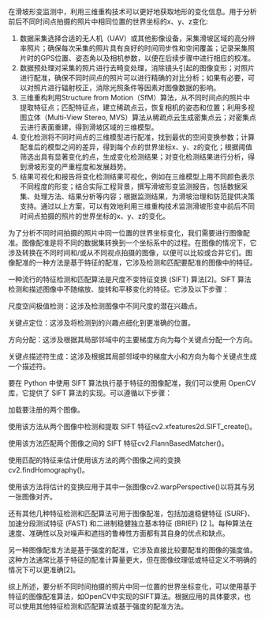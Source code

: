 在滑坡形变监测中，利用三维重构技术可以更好地获取地形的变化信息。用于分析前后不同时间点拍摄的照片中相同位置的世界坐标的x、y、z变化:<br>
1. 数据采集选择合适的无人机（UAV）或其他影像设备，采集滑坡区域的高分辨率照片；确保每次采集的照片具有良好的时间同步性和空间覆盖；记录采集照片时的GPS位置、姿态角以及相机参数，以便在后续步骤中进行相应的校准。
2. 数据预处理对采集的照片进行去畸变处理，消除镜头引起的图像变形；对照片进行配准，确保不同时间点的照片可以进行精确的对比分析；如果有必要，可以对照片进行辐射校正，消除光照条件等因素对图像数据的影响。
3. 三维重构利用Structure from Motion（SfM）算法，从不同时间点的照片中提取特征点；匹配特征点，建立稀疏点云，恢复相机的姿态和位置；利用多视图立体（Multi-View Stereo, MVS）算法从稀疏点云生成密集点云；对密集点云进行表面重建，得到滑坡区域的三维模型。
4. 变化检测将不同时间点的三维模型进行配准，找到最优的空间变换参数；计算配准后的模型之间的差异，得到每个点的世界坐标x、y、z的变化；根据阈值筛选出具有显著变化的点，生成变化检测结果；对变化检测结果进行分析，得到滑坡形变的严重程度和发展趋势。
5. 结果可视化和报告将变化检测结果可视化，例如在三维模型上用不同颜色表示不同程度的形变；结合实际工程背景，撰写滑坡形变监测报告，包括数据采集、处理方法、结果分析等内容；根据监测结果，为滑坡治理和防范提供决策支持。通过以上方案，可以有效地利用三维重构技术监测滑坡形变中前后不同时间点拍摄的照片的世界坐标的x、y、z的变化。



为了分析不同时间拍摄的照片中同一位置的世界坐标变化，我们需要进行图像配准。图像配准是将不同的数据集转换到一个坐标系中的过程。在图像的情况下，它涉及转换在不同时间和/或从不同视点拍摄的图像，以便可以比较或合并它们。图像配准的一种方法是基于特征的配准，它涉及检测和匹配要配准的图像中的特征。

一种流行的特征检测和匹配算法是尺度不变特征变换 (SIFT) 算法[2]。SIFT 算法检测和描述图像中不随缩放、旋转和平移变化的特征。它涉及以下步骤：

尺度空间极值检测：这涉及检测图像中不同尺度的潜在兴趣点。

关键点定位：这涉及将检测到的兴趣点细化到更准确的位置。

方向分配：这涉及根据其局部邻域中的主要梯度方向为每个关键点分配一个方向。

关键点描述符生成：这涉及根据其局部邻域中的梯度大小和方向为每个关键点生成一个描述符。

要在 Python 中使用 SIFT 算法执行基于特征的图像配准，我们可以使用 OpenCV 库，它提供了 SIFT 算法的实现。可以遵循以下步骤：

加载要注册的两个图像。

使用该方法从两个图像中检测和提取 SIFT 特征cv2.xfeatures2d.SIFT_create()。

使用该方法匹配两个图像之间的 SIFT 特征cv2.FlannBasedMatcher()。

使用匹配的特征来估计使用该方法的两个图像之间的变换cv2.findHomography()。

使用该方法将估计的变换应用于其中一张图像cv2.warpPerspective()以将其与另一张图像对齐。

还有其他几种特征检测和匹配算法可用于图像配准，包括加速稳健特征 (SURF)、加速分段测试特征 (FAST) 和二进制稳健独立基本特征 (BRIEF) [2 ]。每种算法在速度、准确性以及对噪声和遮挡的鲁棒性方面都有其自身的优点和缺点。

另一种图像配准方法是基于强度的配准，它涉及直接比较要配准的图像的强度值。这种方法通常比基于特征的配准计算量更大，但在图像纹理低或特征定义不明确的情况下可以更准确[2]。

综上所述，要分析不同时间拍摄的照片中同一位置的世界坐标变化，可以使用基于特征的图像配准算法，如OpenCV中实现的SIFT算法。根据应用的具体要求，也可以使用其他特征检测和匹配算法或基于强度的配准方法。